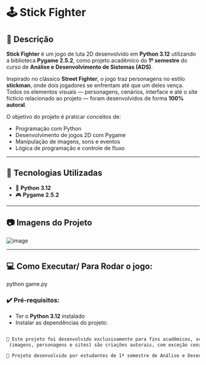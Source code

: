 # 🕹️ Stick Fighter

## 🎯 Descrição

**Stick Fighter** é um jogo de luta 2D desenvolvido em **Python 3.12** utilizando a biblioteca **Pygame 2.5.2**, como projeto acadêmico do **1º semestre** do curso de **Análise e Desenvolvimento de Sistemas (ADS)**.

Inspirado no clássico **Street Fighter**, o jogo traz personagens no estilo **stickman**, onde dois jogadores se enfrentam até que um deles vença. Todos os elementos visuais — personagens, cenários, interface e até o site fictício relacionado ao projeto — foram desenvolvidos de forma **100% autoral**.

O objetivo do projeto é praticar conceitos de:
- Programação com Python
- Desenvolvimento de jogos 2D com Pygame
- Manipulação de imagens, sons e eventos
- Lógica de programação e controle de fluxo

---

## 🚀 Tecnologias Utilizadas

- 🐍 **Python 3.12**
- 🎮 **Pygame 2.5.2**

---

## 📷 Imagens do Projeto

![image](https://github.com/user-attachments/assets/0ee63c52-d47e-4ae7-bbb9-994916a34dde)

---

## 💻 Como Executar/ Para Rodar o jogo:

python game.py

### ✔️ Pré-requisitos:
- Ter o **Python 3.12** instalado
- Instalar as dependências do projeto:
```bash

📜 Este projeto foi desenvolvido exclusivamente para fins acadêmicos, sem fins comerciais. Todos os assets
 (imagens, personagens e sites) são criações autorais, com exceção cenário (imagem capturada da web)

📜 Projeto desenvolvido por estudantes de 1º semestre de Análise e Desenvolvimento de Sistemas (ADS) — SENAI Leopoldina — 2025.


